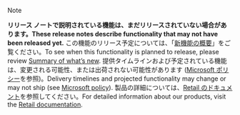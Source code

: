  > [!NOTE]
 >  <span data-ttu-id="837fc-101">**リリース ノートで説明されている機能は、まだリリースされていない場合があります。**</span><span class="sxs-lookup"><span data-stu-id="837fc-101">**These release notes describe functionality that may not have been released yet.**</span></span>
<span data-ttu-id="837fc-102">この機能のリリース予定については、「[新機能の概要](/business-applications-release-notes/October18/dynamics365-retail/planned-features )」をご覧ください。</span><span class="sxs-lookup"><span data-stu-id="837fc-102">To see when this functionality is planned to release, please review [Summary of what’s new](/business-applications-release-notes/October18/dynamics365-retail/planned-features ).</span></span> <span data-ttu-id="837fc-103">提供タイムラインおよび予定されている機能は、変更される可能性、または出荷されない可能性があります ([Microsoft ポリシー](https://go.microsoft.com/fwlink/p/?linkid=2007332)を参照)。</span><span class="sxs-lookup"><span data-stu-id="837fc-103">Delivery timelines and projected functionality may change or may not ship (see [Microsoft policy](https://go.microsoft.com/fwlink/p/?linkid=2007332)).</span></span> <span data-ttu-id="837fc-104">製品の詳細については、[Retail のドキュメント](https://docs.microsoft.com/dynamics365/#pivot=business-apps&panel=retail)を参照してください。</span><span class="sxs-lookup"><span data-stu-id="837fc-104">For detailed information about our products, visit the [Retail documentation](https://docs.microsoft.com/dynamics365/#pivot=business-apps&panel=retail).</span></span>
